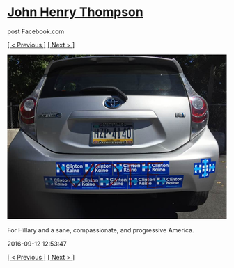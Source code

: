 # [John Henry Thompson](../README.md)
post Facebook.com

[[ < Previous ]](2016-09-13-1.md) [[ Next > ]](2016-09-11-1.md)

[![](../media/2016-09-12/Timeline-Photos-For-Hillary-and-a-sane-compassionate-and-progres.jpg)](../README.md)

For Hillary and a sane, compassionate, and progressive America.

2016-09-12 12:53:47

[[ < Previous ]](2016-09-13-1.md) [[ Next > ]](2016-09-11-1.md)